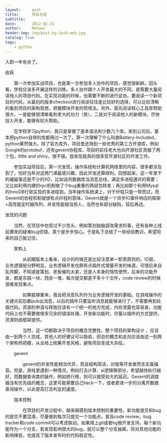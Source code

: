 ```yaml
---
layout:     post
title:      项目总结
subtitle:   
date:       2012-02-15
author:     Mehaei
header-img: img/post-bg-ios9-web.jpg
catalog: true
tags:
    - python
---
```

入职一年有余了。

收获

　　第一次参加实战项目，也是第一次参加多人协作的项目，感觉很新鲜。回头看，学校应该多开展这样的训练。多人协作跟个人开发最大的不同，是需要大量阅读他人的项目代码，在实现功能的时候，也需要不断的进行妥协。要阅读一个新项目的代码，从最初的版本checkout进行阅读往往是比较好的选择，可以比较清晰的看到项目的架构思想，把握模块开发的惯用法。另外，首先阅读核心工具库帮助很大，一是能够很清晰看到老大的功力（笑），二是对于阅读他人的新模块，尽快投入开发，能够有较大帮助。

　　在学校学习python，我只是掌握了基本语法和少数几个库。来到公司后，基本把python自带的库都用过一次了。第一次理解了什么叫做Battery-Included，python果然强大。除了官方库外，项目里还用到一些优秀的第三方开源库，例如Google的protobuf，还有gevent协程库，项目的前任老大也向开源社区贡献了两个包，little and shiny，很不错。我发现我真的很享受开源社区的开发工作。

　　参加实战项目后，第一次发现，操作系统和计算机网络里的内容，很多都涉及到了，恰好当年对这两门课最感兴趣，因此开发还算顺利。回想起来，这一年里干的龌龊事还是不少的XD，比如说将数据库当消息总线，满足多进程通讯的需要；又比如利用内建的rpc机制做了个bug重重的两层包转发；再比如那个利用Mysql的InnoDB行锁实现的多进程锁。当年操作系统课上，对于纤程只是一带而过，而Gevent的协程机制就很有点纤程的意味。Gevent就是一个异步IO事件响应的框架+高性能定时器阵列，并发性能相当惊人，当然也有部分缺陷，容后再述。

发现的问题

　　当然，在项目中也受过不少苦头，例如策划拍脑袋改需求的事，还有各种上线前爆发的疑难bug侦错，真个是步步惊心。于是私下总结了一些经验教训，希望将来的自己能记住。

　　架构上

　　　　从初期版本上看来，设计的时候还是比较注意单一职责原则的。IO层，业务逻辑层分野明显，业务逻辑开发也颇有点插件式增量开发的味道。可惜后来自乱阵脚，不知道是策划、老板催的太紧，还是人本身的惰性使然，后来的功能开发，都是东插一块，西垒一堆，每次提交都差不多十个文件，code review的时候很难发现重点。

　　　　如果能够重来，我会把消息队列作为业务逻辑开发的基础。在游戏操作的关键点前后都pub出消息，以后的插件只要监听消息就能够进行了，不需要再到处插代码。资源的申请与释放应该有一个统一的地方完成，内存泄露也容易查，功能代码上也不需要做很多冗余的错误处理。开发新功能时，尽量以插件的方式提供，资源则由框架提供。

　　　　当然，这一切都取决于项目的概念完整性。整个项目的架构设计 ，应该由一到两个人完成，其他人的好建议可以吸收，但总的概念和走向应该由这一到两个架构师把握，从全局上统筹开发风格，避免项目变成大杂烩。

　　gevent

　　　　gevent的并发性能相当优异，而且结构简洁，对我等开发者而言实属福音。但是，游戏里遇到一种情况，例如打击计算、ai逻辑等部分，希望越快执行越好，而数据查询类的操作，例如排行榜，则可以接受较大的延迟。Gevent的调度器没有优先级的概念，这里可能需要自己hack一下，或者更进一步的分离开数据查询操作，以此提高打击判定的速度。

　　版本控制

　　　　在项目的开发过程中，越来越感到版本控制的重要性。新功能提交和bug的提交不要混淆，尽量做到每次只提交一个功能点，普及code review，bug tracker和code commit可以考虑联动。如果用上git或者hg做开发支持，每个新功能作为一个分支，若发现影响很大的bug，就可以整个分支抽离，将对其他功能的影响降低，也提高了版本发布时的代码稳定性。
